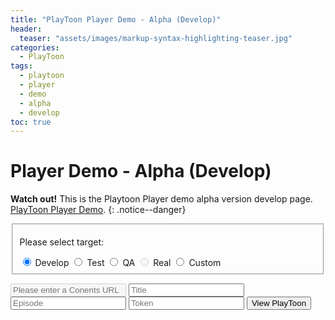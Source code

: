 ```yaml
---
title: "PlayToon Player Demo - Alpha (Develop)"
header:
  teaser: "assets/images/markup-syntax-highlighting-teaser.jpg"
categories:
  - PlayToon
tags:  
  - playtoon
  - player
  - demo
  - alpha
  - develop  
toc: true
---
```


# Player Demo - Alpha (Develop)
<!-- Html 문법과 markdown 문법 섞임 -->
**Watch out!** This is the Playtoon Player demo alpha version develop page. [PlayToon Player Demo](#player-demo---alpha-develop).
{: .notice--danger}

<form id="formTargetRadio">
  <fieldset>
    <p>Please select target:</p>
    <div>
      <input type="radio" id="Develop" name="contact" value="Develop" onclick="SetTargetRadioCustomUrl('Develop')" checked> Develop
      <label for="Develop"></label>
      <input type="radio" id="Test" name="contact" value="Test" onclick="SetTargetRadioCustomUrl('Test')"> Test
      <label for="Test"></label>
      <input type="radio" id="QA" name="contact" value="QA" onclick="SetTargetRadioCustomUrl('QA')"> QA
      <label for="QA"></label>
      <input type="radio" id="Real" name="contact" value="Real" onclick="SetTargetRadioCustomUrl('Real')" disabled> Real
      <label for="Real" ></label>
      <input type="radio" id="Custom" name="contact" value="Custom" onclick="SetTargetRadioCustomUrl('Custom')"> Custom
      <label for="Custom" ></label>
    </div>
  </fieldset>
</form>

<form id="formInputInfo" action="javascript:;" onsubmit="return PlayToonSubmit(this);">
    <input id="custom-url" name="customUrl" type="text" placeholder="Please enter a Conents URL" disabled required />
    <input id="title" type="text" placeholder="Title" list="title-list" required />
    <datalist id="title-list">
        <option value="Title_Sample"></option>
        <option value="Title_Sample_JP"></option>
    </datalist>
    <input id="episode" type="text" placeholder="Episode" list="episode-list" required />
    <datalist id="episode-list">
        <option value="Episode1"></option>
    </datalist>
    <input id="token" type="text" placeholder="Token" list="token-list" required />
    <datalist id="token-list">
        <!-- <option value="2Q+XL16sTtE="></option> -->
    </datalist>
    <button type="submit" id="show-selected" class="btn btn--info">View PlayToon</button>
</form>

<script charset="UTF-8" type="text/javascript">
  String.prototype.format = function() {
    var formatted = this;
    for (var i = 0; i < arguments.length; i++) {
        var regexp = new RegExp('\\{'+i+'\\}', 'gi');
        formatted = formatted.replace(regexp, arguments[i]);
    }
    return formatted;
  }
  function GetContentsUrl(theForm, target){
    switch (target) {
      case "Develop":
        return "{{site.data.playtoon-urls.contents.develop}}";
      case "Test":
        return "{{site.data.playtoon-urls.contents.test}}";
      case "QA":
        return "{{site.data.playtoon-urls.contents.qa}}";
      case "Real":
        return "{{site.data.playtoon-urls.contents.real}}";
      case "Custom":
        return theForm.elements["custom-url"].value;
      default:
        return "";
    }
  }
  function SetTargetRadioCustomUrl(currentRadio){
    let isCustomUrl = currentRadio == "Custom";
    if(isCustomUrl == false){
      formInputInfo.customUrl.value = "";
    }
    formInputInfo.customUrl.disabled = !isCustomUrl;
    formInputInfo.customUrl.required = isCustomUrl;
  }
  function PlayToonSubmit(theForm){
    let playerRootUrl = "{{site.data.playtoon-urls.player.root}}";
    let token = theForm.elements["token"].value;
    let title = theForm.elements["title"].value;
    let episode = theForm.elements["episode"].value;
    for(let i=1; i < formTargetRadio.elements.length; ++i){
      if(formTargetRadio.elements[i].checked){
        var target = formTargetRadio.elements[i].value;
        var contentsUrl = GetContentsUrl(theForm, target)
      }
    }
    var url = "{0}/{1}/Player/index.html?token={2}&title={3}&episode={4}&c_url={5}".format(playerRootUrl, target, token, title, episode, contentsUrl);
    // alert(url);
    location.href=url;
  }
</script>
